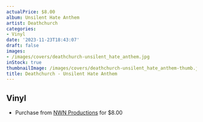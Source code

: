 ```yaml
---
actualPrice: $8.00
album: Unsilent Hate Anthem
artist: Deathchurch
categories:
- Vinyl
date: '2023-11-23T18:43:07'
draft: false
images:
- /images/covers/deathchurch-unsilent_hate_anthem.jpg
inStock: true
thumbnailImage: /images/covers/deathchurch-unsilent_hate_anthem-thumb.jpg
title: Deathchurch - Unsilent Hate Anthem
---
```


## Vinyl
* Purchase from [NWN Productions](http://shop.nwnprod.com/index.php?route=product/product&path=76&product_id=34887&sort=pd.name&order=ASC) for $8.00
